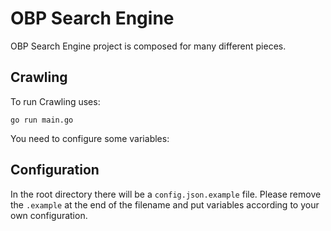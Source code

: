 OBP Search Engine
==================

OBP Search Engine project is composed for many different pieces.

Crawling
---------

To run Crawling uses:

`go run main.go`

You need to configure some variables:

Configuration
-------------

In the root directory there will be a `config.json.example` file. Please remove the `.example` at the end of the filename and put variables according to your own configuration.
